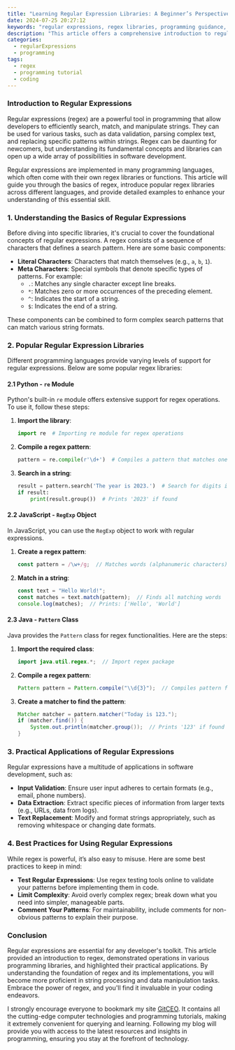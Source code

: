 ```yaml
---
title: "Learning Regular Expression Libraries: A Beginner’s Perspective"
date: 2024-07-25 20:27:12
keywords: "regular expressions, regex libraries, programming guidance, coding tutorial, software development"
description: "This article offers a comprehensive introduction to regular expression libraries, ideal for beginners. It covers the fundamentals of regular expressions, practical applications, popular regex libraries or functions in various programming languages, and detailed examples that demonstrate their use cases. By the end of this tutorial, readers will gain a solid understanding of regex and learn how to implement it effectively in their projects. Additionally, we'll provide tips on best practices and common pitfalls to avoid, ensuring that newcomers are well-equipped to handle regex in their coding journey."
categories:
  - regularExpressions
  - programming
tags:
  - regex
  - programming tutorial
  - coding
---
```


### Introduction to Regular Expressions

Regular expressions (regex) are a powerful tool in programming that allow developers to efficiently search, match, and manipulate strings. They can be used for various tasks, such as data validation, parsing complex text, and replacing specific patterns within strings. Regex can be daunting for newcomers, but understanding its fundamental concepts and libraries can open up a wide array of possibilities in software development.

Regular expressions are implemented in many programming languages, which often come with their own regex libraries or functions. This article will guide you through the basics of regex, introduce popular regex libraries across different languages, and provide detailed examples to enhance your understanding of this essential skill. 

<!-- more -->

### 1. Understanding the Basics of Regular Expressions

Before diving into specific libraries, it's crucial to cover the foundational concepts of regular expressions. A regex consists of a sequence of characters that defines a search pattern. Here are some basic components:

- **Literal Characters**: Characters that match themselves (e.g., `a`, `b`, `1`).
- **Meta Characters**: Special symbols that denote specific types of patterns. For example:
  - `.`: Matches any single character except line breaks.
  - `*`: Matches zero or more occurrences of the preceding element.
  - `^`: Indicates the start of a string.
  - `$`: Indicates the end of a string.
  
These components can be combined to form complex search patterns that can match various string formats.

### 2. Popular Regular Expression Libraries

Different programming languages provide varying levels of support for regular expressions. Below are some popular regex libraries:

#### 2.1 Python - `re` Module

Python's built-in `re` module offers extensive support for regex operations. To use it, follow these steps:

1. **Import the library**:
    ```python
    import re  # Importing re module for regex operations
    ```

2. **Compile a regex pattern**:
    ```python
    pattern = re.compile(r'\d+')  # Compiles a pattern that matches one or more digits
    ```

3. **Search in a string**:
    ```python
    result = pattern.search('The year is 2023.')  # Search for digits in the string
    if result:
        print(result.group())  # Prints '2023' if found
    ```

#### 2.2 JavaScript - `RegExp` Object

In JavaScript, you can use the `RegExp` object to work with regular expressions.

1. **Create a regex pattern**:
    ```javascript
    const pattern = /\w+/g;  // Matches words (alphanumeric characters)
    ```

2. **Match in a string**:
    ```javascript
    const text = "Hello World!";
    const matches = text.match(pattern);  // Finds all matching words
    console.log(matches);  // Prints: ['Hello', 'World']
    ```

#### 2.3 Java - `Pattern` Class

Java provides the `Pattern` class for regex functionalities. Here are the steps:

1. **Import the required class**:
    ```java
    import java.util.regex.*;  // Import regex package
    ```

2. **Compile a regex pattern**:
    ```java
    Pattern pattern = Pattern.compile("\\d{3}");  // Compiles pattern for three digits
    ```

3. **Create a matcher to find the pattern**:
    ```java
    Matcher matcher = pattern.matcher("Today is 123.");
    if (matcher.find()) {
        System.out.println(matcher.group());  // Prints '123' if found
    }
    ```

### 3. Practical Applications of Regular Expressions

Regular expressions have a multitude of applications in software development, such as:

- **Input Validation**: Ensure user input adheres to certain formats (e.g., email, phone numbers).
- **Data Extraction**: Extract specific pieces of information from larger texts (e.g., URLs, data from logs).
- **Text Replacement**: Modify and format strings appropriately, such as removing whitespace or changing date formats.

### 4. Best Practices for Using Regular Expressions

While regex is powerful, it’s also easy to misuse. Here are some best practices to keep in mind:

- **Test Regular Expressions**: Use regex testing tools online to validate your patterns before implementing them in code.
- **Limit Complexity**: Avoid overly complex regex; break down what you need into simpler, manageable parts.
- **Comment Your Patterns**: For maintainability, include comments for non-obvious patterns to explain their purpose.

### Conclusion

Regular expressions are essential for any developer's toolkit. This article provided an introduction to regex, demonstrated operations in various programming libraries, and highlighted their practical applications. By understanding the foundation of regex and its implementations, you will become more proficient in string processing and data manipulation tasks. Embrace the power of regex, and you'll find it invaluable in your coding endeavors.

I strongly encourage everyone to bookmark my site [GitCEO](https://gitceo.com). It contains all the cutting-edge computer technologies and programming tutorials, making it extremely convenient for querying and learning. Following my blog will provide you with access to the latest resources and insights in programming, ensuring you stay at the forefront of technology.